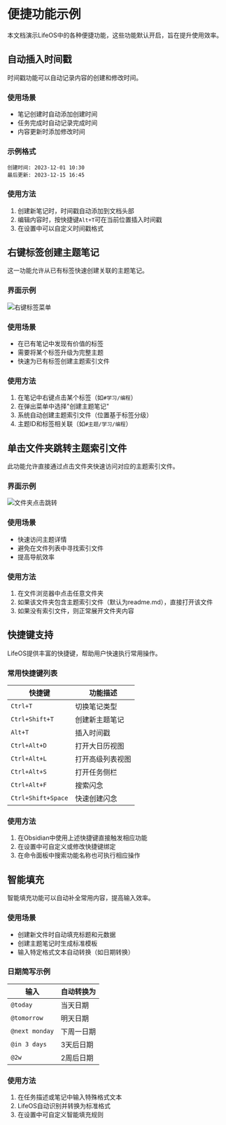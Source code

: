 # 便捷功能示例

本文档演示LifeOS中的各种便捷功能，这些功能默认开启，旨在提升使用效率。

## 自动插入时间戳

时间戳功能可以自动记录内容的创建和修改时间。

### 使用场景
- 笔记创建时自动添加创建时间
- 任务完成时自动记录完成时间
- 内容更新时添加修改时间

### 示例格式
```
创建时间: 2023-12-01 10:30
最后更新: 2023-12-15 16:45
```

### 使用方法
1. 创建新笔记时，时间戳自动添加到文档头部
2. 编辑内容时，按快捷键`Alt+T`可在当前位置插入时间戳
3. 在设置中可以自定义时间戳格式

## 右键标签创建主题笔记

这一功能允许从已有标签快速创建关联的主题笔记。

### 界面示例
![右键标签菜单](../assets/tag-context-menu.png)

### 使用场景
- 在已有笔记中发现有价值的标签
- 需要将某个标签升级为完整主题
- 快速为已有标签创建主题索引文件

### 使用方法
1. 在笔记中右键点击某个标签（如`#学习/编程`）
2. 在弹出菜单中选择"创建主题笔记"
3. 系统自动创建主题索引文件（位置基于标签分级）
4. 主题ID和标签相关联（如`#主题/学习/编程`）

## 单击文件夹跳转主题索引文件

此功能允许直接通过点击文件夹快速访问对应的主题索引文件。

### 界面示例
![文件夹点击跳转](../assets/folder-jump.png)

### 使用场景
- 快速访问主题详情
- 避免在文件列表中寻找索引文件
- 提高导航效率

### 使用方法
1. 在文件浏览器中点击任意文件夹
2. 如果该文件夹包含主题索引文件（默认为readme.md），直接打开该文件
3. 如果没有索引文件，则正常展开文件夹内容

## 快捷键支持

LifeOS提供丰富的快捷键，帮助用户快速执行常用操作。

### 常用快捷键列表

| 快捷键 | 功能描述 |
|--------|----------|
| `Ctrl+T` | 切换笔记类型 |
| `Ctrl+Shift+T` | 创建新主题笔记 |
| `Alt+T` | 插入时间戳 |
| `Ctrl+Alt+D` | 打开大日历视图 |
| `Ctrl+Alt+L` | 打开高级列表视图 |
| `Ctrl+Alt+S` | 打开任务侧栏 |
| `Ctrl+Alt+F` | 搜索闪念 |
| `Ctrl+Shift+Space` | 快速创建闪念 |

### 使用方法
1. 在Obsidian中使用上述快捷键直接触发相应功能
2. 在设置中可自定义或修改快捷键绑定
3. 在命令面板中搜索功能名称也可执行相应操作

## 智能填充

智能填充功能可以自动补全常用内容，提高输入效率。

### 使用场景
- 创建新文件时自动填充标题和元数据
- 创建主题笔记时生成标准模板
- 输入特定格式文本自动转换（如日期转换）

### 日期简写示例
| 输入 | 自动转换为 |
|------|------------|
| `@today` | 当天日期 |
| `@tomorrow` | 明天日期 |
| `@next monday` | 下周一日期 |
| `@in 3 days` | 3天后日期 |
| `@2w` | 2周后日期 |

### 使用方法
1. 在任务描述或笔记中输入特殊格式文本
2. LifeOS自动识别并转换为标准格式
3. 在设置中可自定义智能填充规则 